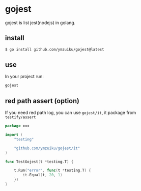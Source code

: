 # gojest

gojest is list jest(nodejs) in golang.

[](./gojest.gif)

## install

```sh
$ go install github.com/ymzuiku/gojest@latest
```

## use

In your project run:

```sh
gojest
```

## red path assert (option)

If you need red path log, you can use `gojest/it`, it package from `testify/assert`

```go
package xxx

import (
	"testing"

	"github.com/ymzuiku/gojest/it"
)

func TestGojest(t *testing.T) {

	t.Run("error", func(t *testing.T) {
		it.Equal(t, 20, 1)
	})
}
```
